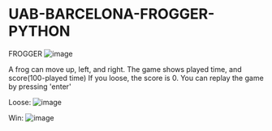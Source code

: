 # UAB-BARCELONA-FROGGER-PYTHON

FROGGER
![image](https://user-images.githubusercontent.com/79829662/181728159-980633ef-94e7-48aa-8388-87c8135797c1.png)

A frog can move up, left, and right.
The game shows played time, and score(100-played time)
If you loose, the score is 0.
You can replay the game by pressing 'enter'

Loose:
![image](https://user-images.githubusercontent.com/79829662/181728276-8be9c699-ef35-4940-bc36-9859fbbd78d6.png)

Win:
![image](https://user-images.githubusercontent.com/79829662/181728381-12a3e146-71f4-41f9-8999-5abb91a49b5d.png)

